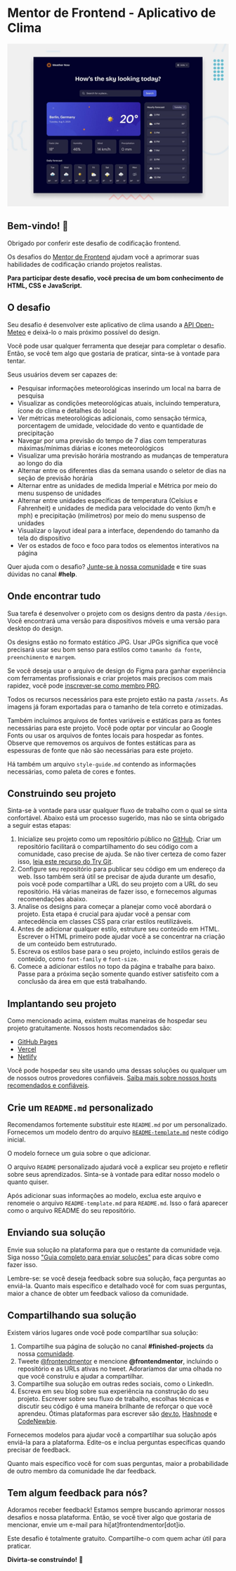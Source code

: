 # Mentor de Frontend - Aplicativo de Clima

![Prévia do design para o desafio de codificação do aplicativo de Clima](./preview.jpg)

## Bem-vindo! 👋

Obrigado por conferir este desafio de codificação frontend.

Os desafios do [Mentor de Frontend](https://www.frontendmentor.io) ajudam você a aprimorar suas habilidades de codificação criando projetos realistas.

**Para participar deste desafio, você precisa de um bom conhecimento de HTML, CSS e JavaScript.**

## O desafio

Seu desafio é desenvolver este aplicativo de clima usando a [API Open-Meteo](https://open-meteo.com/) e deixá-lo o mais próximo possível do design.

Você pode usar qualquer ferramenta que desejar para completar o desafio. Então, se você tem algo que gostaria de praticar, sinta-se à vontade para tentar.

Seus usuários devem ser capazes de:

- Pesquisar informações meteorológicas inserindo um local na barra de pesquisa
- Visualizar as condições meteorológicas atuais, incluindo temperatura, ícone do clima e detalhes do local
- Ver métricas meteorológicas adicionais, como sensação térmica, porcentagem de umidade, velocidade do vento e quantidade de precipitação
- Navegar por uma previsão do tempo de 7 dias com temperaturas máximas/mínimas diárias e ícones meteorológicos
- Visualizar uma previsão horária mostrando as mudanças de temperatura ao longo do dia
- Alternar entre os diferentes dias da semana usando o seletor de dias na seção de previsão horária
- Alternar entre as unidades de medida Imperial e Métrica por meio do menu suspenso de unidades
- Alternar entre unidades específicas de temperatura (Celsius e Fahrenheit) e unidades de medida para velocidade do vento (km/h e mph) e precipitação (milímetros) por meio do menu suspenso de unidades
- Visualizar o layout ideal para a interface, dependendo do tamanho da tela do dispositivo
- Ver os estados de foco e foco para todos os elementos interativos na página

Quer ajuda com o desafio? [Junte-se à nossa comunidade](https://www.frontendmentor.io/community) e tire suas dúvidas no canal **#help**.

## Onde encontrar tudo

Sua tarefa é desenvolver o projeto com os designs dentro da pasta `/design`. Você encontrará uma versão para dispositivos móveis e uma versão para desktop do design.

Os designs estão no formato estático JPG. Usar JPGs significa que você precisará usar seu bom senso para estilos como `tamanho da fonte`, `preenchimento` e `margem`.

Se você deseja usar o arquivo de design do Figma para ganhar experiência com ferramentas profissionais e criar projetos mais precisos com mais rapidez, você pode [inscrever-se como membro PRO](https://www.frontendmentor.io/pro).

Todos os recursos necessários para este projeto estão na pasta `/assets`. As imagens já foram exportadas para o tamanho de tela correto e otimizadas.

Também incluímos arquivos de fontes variáveis ​​e estáticas para as fontes necessárias para este projeto. Você pode optar por vincular ao Google Fonts ou usar os arquivos de fontes locais para hospedar as fontes. Observe que removemos os arquivos de fontes estáticas para as espessuras de fonte que não são necessárias para este projeto.

Há também um arquivo `style-guide.md` contendo as informações necessárias, como paleta de cores e fontes.

## Construindo seu projeto

Sinta-se à vontade para usar qualquer fluxo de trabalho com o qual se sinta confortável. Abaixo está um processo sugerido, mas não se sinta obrigado a seguir estas etapas:

1. Inicialize seu projeto como um repositório público no [GitHub](https://github.com/). Criar um repositório facilitará o compartilhamento do seu código com a comunidade, caso precise de ajuda. Se não tiver certeza de como fazer isso, [leia este recurso do Try Git](https://try.github.io/).
2. Configure seu repositório para publicar seu código em um endereço da web. Isso também será útil se precisar de ajuda durante um desafio, pois você pode compartilhar a URL do seu projeto com a URL do seu repositório. Há várias maneiras de fazer isso, e fornecemos algumas recomendações abaixo.
3. Analise os designs para começar a planejar como você abordará o projeto. Esta etapa é crucial para ajudar você a pensar com antecedência em classes CSS para criar estilos reutilizáveis.
4. Antes de adicionar qualquer estilo, estruture seu conteúdo em HTML. Escrever o HTML primeiro pode ajudar você a se concentrar na criação de um conteúdo bem estruturado.
5. Escreva os estilos base para o seu projeto, incluindo estilos gerais de conteúdo, como `font-family` e `font-size`.
6. Comece a adicionar estilos no topo da página e trabalhe para baixo. Passe para a próxima seção somente quando estiver satisfeito com a conclusão da área em que está trabalhando.

## Implantando seu projeto

Como mencionado acima, existem muitas maneiras de hospedar seu projeto gratuitamente. Nossos hosts recomendados são:

- [GitHub Pages](https://pages.github.com/)
- [Vercel](https://vercel.com/)
- [Netlify](https://www.netlify.com/)

Você pode hospedar seu site usando uma dessas soluções ou qualquer um de nossos outros provedores confiáveis. [Saiba mais sobre nossos hosts recomendados e confiáveis](https://medium.com/frontend-mentor/frontend-mentor-trusted-hosting-providers-bf000dfebe).

## Crie um `README.md` personalizado

Recomendamos fortemente substituir este `README.md` por um personalizado. Fornecemos um modelo dentro do arquivo [`README-template.md`](./README-template.md) neste código inicial.

O modelo fornece um guia sobre o que adicionar.

O arquivo `README` personalizado ajudará você a explicar seu projeto e refletir sobre seus aprendizados. Sinta-se à vontade para editar nosso modelo o quanto quiser.

Após adicionar suas informações ao modelo, exclua este arquivo e renomeie o arquivo `README-template.md` para `README.md`. Isso o fará aparecer como o arquivo README do seu repositório.

## Enviando sua solução

Envie sua solução na plataforma para que o restante da comunidade veja. Siga nosso ["Guia completo para enviar soluções"](https://medium.com/frontend-mentor/a-complete-guide-to-submitting-solutions-on-frontend-mentor-ac6384162248) para dicas sobre como fazer isso.

Lembre-se: se você deseja feedback sobre sua solução, faça perguntas ao enviá-la. Quanto mais específico e detalhado você for com suas perguntas, maior a chance de obter um feedback valioso da comunidade.

## Compartilhando sua solução

Existem vários lugares onde você pode compartilhar sua solução:

1. Compartilhe sua página de solução no canal **#finished-projects** da nossa [comunidade](https://www.frontendmentor.io/community).
2. Tweete [@frontendmentor](https://twitter.com/frontendmentor) e mencione **@frontendmentor**, incluindo o repositório e as URLs ativas no tweet. Adoraríamos dar uma olhada no que você construiu e ajudar a compartilhar.
3. Compartilhe sua solução em outras redes sociais, como o LinkedIn.
4. Escreva em seu blog sobre sua experiência na construção do seu projeto. Escrever sobre seu fluxo de trabalho, escolhas técnicas e discutir seu código é uma maneira brilhante de reforçar o que você aprendeu. Ótimas plataformas para escrever são [dev.to](https://dev.to/), [Hashnode](https://hashnode.com/) e [CodeNewbie](https://community.codenewbie.org/).

Fornecemos modelos para ajudar você a compartilhar sua solução após enviá-la para a plataforma. Edite-os e inclua perguntas específicas quando precisar de feedback.

Quanto mais específico você for com suas perguntas, maior a probabilidade de outro membro da comunidade lhe dar feedback.

## Tem algum feedback para nós?

Adoramos receber feedback! Estamos sempre buscando aprimorar nossos desafios e nossa plataforma. Então, se você tiver algo que gostaria de mencionar, envie um e-mail para hi[at]frontendmentor[dot]io.

Este desafio é totalmente gratuito. Compartilhe-o com quem achar útil para praticar.

**Divirta-se construindo!** 🚀